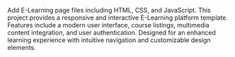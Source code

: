 Add E-Learning page files including HTML, CSS, and JavaScript. This project provides a responsive and interactive E-Learning platform template. Features include a modern user interface, course listings, multimedia content integration, and user authentication. Designed for an enhanced learning experience with intuitive navigation and customizable design elements.
